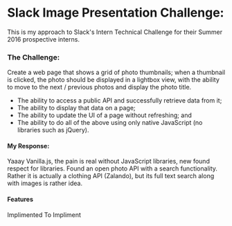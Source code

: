 # Slack Image Presentation Challenge:
This is my approach to Slack's Intern Technical Challenge for their Summer 2016 prospective interns.

### The Challenge:
Create a web page that shows a grid of photo thumbnails; when a thumbnail is clicked, the photo should be displayed in a lightbox view, with the ability to move to the next / previous photos and display the photo title.

* The ability to access a public API and successfully retrieve data from it;
* The ability to display that data on a page;
* The ability to update the UI of a page without refreshing; and
* The ability to do all of the above using only native JavaScript (no libraries such as jQuery).

#### My Response:
Yaaay Vanilla.js, the pain is real without JavaScript libraries, new found respect for libraries. Found an open photo API with a search functionality. Rather it is actually a clothing API (Zalando), but its full text search along with images is rather idea.

#### Features
Implimented
To Impliment